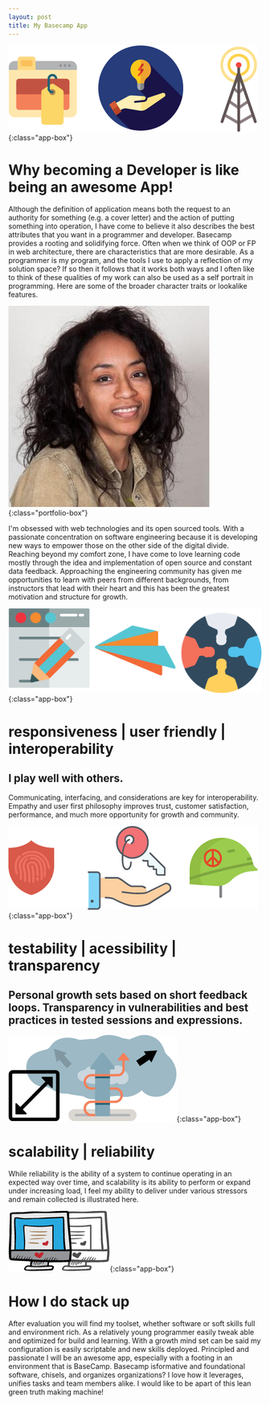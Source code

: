 ```yaml
---
layout: post
title: My Basecamp App
---
```


![appidea](/img/app1.png){:class="app-box"}

# Why becoming a Developer is like being an awesome App!


Although the definition of application means both the request to an authority for something (e.g. a cover letter) and the action of putting something into operation, I have come to believe it also describes the best attributes that you want in a programmer and developer.  Basecamp provides a rooting and solidifying force.  Often when we think of OOP or FP in web architecture, there are characteristics that are more desirable.  As a programmer is my program, and the tools I use to apply a reflection of my solution space?  If so then it follows that it works both ways and I often like to think of these qualities of my work can also be used as a self portrait in programming.  Here are some of the broader character traits or lookalike features.

![me](/img/me.jpg){:class="portfolio-box"}


I'm obsessed with web technologies and its open sourced tools. With a passionate concentration on software engineering because it is developing new ways to empower those on the other side of the digital divide. Reaching beyond my comfort zone, I have come to love learning code mostly through the idea and implementation of open source and constant data feedback. Approaching the engineering community has given me opportunities to learn with peers from different backgrounds,  from instructors that lead with their heart and this has been the greatest motivation and structure for growth.




![responsiveness](/img/res_app.png){:class="app-box"}

# responsiveness | user friendly | interoperability

## I play well with others. 
Communicating, interfacing, and considerations are key for interoperability. Empathy and user first philosophy improves trust, customer satisfaction, performance, and much more opportunity for growth and community.


![secure](/img/secure.png){:class="app-box"}

# testability | acessibility | transparency

## Personal growth sets based on short feedback loops. Transparency in vulnerabilities and best practices in tested sessions and expressions. 

![scale](/img/scale_cloud.png){:class="app-box"}

# scalability | reliability


 While reliability is the ability of a system to continue operating in an expected way over time, and scalability is its ability to perform or expand under increasing load, I feel my ability to deliver under various stressors and remain collected is illustrated here.




![screen](/img/screen.png){:class="app-box"}

# How I do stack up
 
After evaluation you will find my toolset, whether software or soft skills full and environment rich.
As a relatively young programmer easily tweak able and optimized for build and learning. With a growth mind set can be said my configuration is easily scriptable and new skills deployed.
Principled and passionate I will be an awesome app, especially with a footing in an environment that is BaseCamp. Basecamp isformative and foundational software, chisels, and organizes organizations? I love how it leverages, unifies tasks and team members alike. I would like to be apart of this lean green truth making machine!


